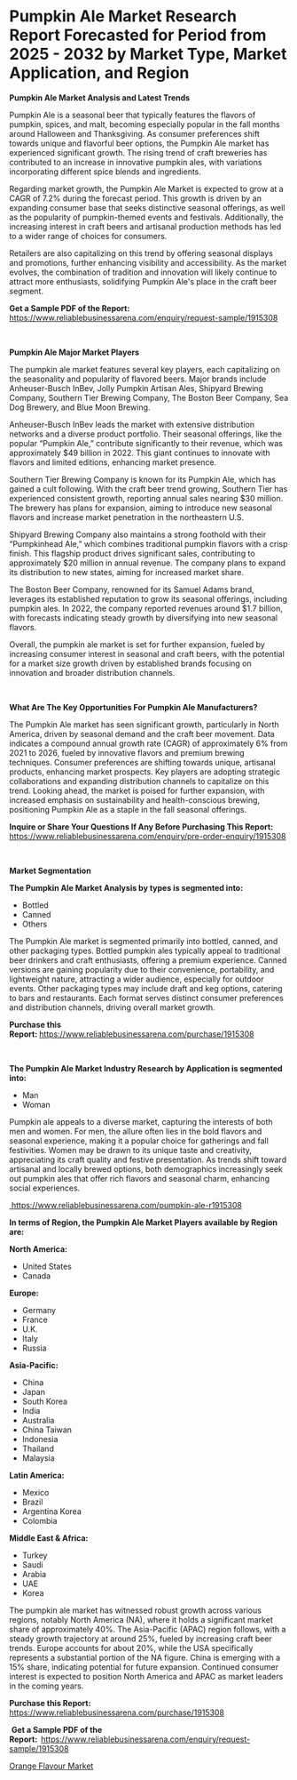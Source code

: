 <p><h1>Pumpkin Ale Market Research Report Forecasted for Period from 2025 -  2032 by Market Type, Market Application, and Region</h1></p><p><strong>Pumpkin Ale Market Analysis and Latest Trends</strong></p>
<p><p>Pumpkin Ale is a seasonal beer that typically features the flavors of pumpkin, spices, and malt, becoming especially popular in the fall months around Halloween and Thanksgiving. As consumer preferences shift towards unique and flavorful beer options, the Pumpkin Ale market has experienced significant growth. The rising trend of craft breweries has contributed to an increase in innovative pumpkin ales, with variations incorporating different spice blends and ingredients. </p><p>Regarding market growth, the Pumpkin Ale Market is expected to grow at a CAGR of 7.2% during the forecast period. This growth is driven by an expanding consumer base that seeks distinctive seasonal offerings, as well as the popularity of pumpkin-themed events and festivals. Additionally, the increasing interest in craft beers and artisanal production methods has led to a wider range of choices for consumers. </p><p>Retailers are also capitalizing on this trend by offering seasonal displays and promotions, further enhancing visibility and accessibility. As the market evolves, the combination of tradition and innovation will likely continue to attract more enthusiasts, solidifying Pumpkin Ale's place in the craft beer segment.</p></p>
<p><strong>Get a Sample PDF of the Report:&nbsp;</strong> <a href="https://www.reliablebusinessarena.com/enquiry/request-sample/1915308?utm_campaign=2631&utm_medium=2&utm_source=Github&utm_content=ia&utm_term=07042025&utm_id=pumpkin-ale">https://www.reliablebusinessarena.com/enquiry/request-sample/1915308</a></p>
<p>&nbsp;</p>
<p><strong>Pumpkin Ale Major Market Players</strong></p>
<p><p>The pumpkin ale market features several key players, each capitalizing on the seasonality and popularity of flavored beers. Major brands include Anheuser-Busch InBev, Jolly Pumpkin Artisan Ales, Shipyard Brewing Company, Southern Tier Brewing Company, The Boston Beer Company, Sea Dog Brewery, and Blue Moon Brewing. </p><p>Anheuser-Busch InBev leads the market with extensive distribution networks and a diverse product portfolio. Their seasonal offerings, like the popular “Pumpkin Ale,” contribute significantly to their revenue, which was approximately $49 billion in 2022. This giant continues to innovate with flavors and limited editions, enhancing market presence.</p><p>Southern Tier Brewing Company is known for its Pumpkin Ale, which has gained a cult following. With the craft beer trend growing, Southern Tier has experienced consistent growth, reporting annual sales nearing $30 million. The brewery has plans for expansion, aiming to introduce new seasonal flavors and increase market penetration in the northeastern U.S.</p><p>Shipyard Brewing Company also maintains a strong foothold with their “Pumpkinhead Ale,” which combines traditional pumpkin flavors with a crisp finish. This flagship product drives significant sales, contributing to approximately $20 million in annual revenue. The company plans to expand its distribution to new states, aiming for increased market share.</p><p>The Boston Beer Company, renowned for its Samuel Adams brand, leverages its established reputation to grow its seasonal offerings, including pumpkin ales. In 2022, the company reported revenues around $1.7 billion, with forecasts indicating steady growth by diversifying into new seasonal flavors.</p><p>Overall, the pumpkin ale market is set for further expansion, fueled by increasing consumer interest in seasonal and craft beers, with the potential for a market size growth driven by established brands focusing on innovation and broader distribution channels.</p></p>
<p>&nbsp;</p>
<p><strong>What Are The Key Opportunities For Pumpkin Ale Manufacturers?</strong></p>
<p><p>The Pumpkin Ale market has seen significant growth, particularly in North America, driven by seasonal demand and the craft beer movement. Data indicates a compound annual growth rate (CAGR) of approximately 6% from 2021 to 2026, fueled by innovative flavors and premium brewing techniques. Consumer preferences are shifting towards unique, artisanal products, enhancing market prospects. Key players are adopting strategic collaborations and expanding distribution channels to capitalize on this trend. Looking ahead, the market is poised for further expansion, with increased emphasis on sustainability and health-conscious brewing, positioning Pumpkin Ale as a staple in the fall seasonal offerings.</p></p>
<p><strong>Inquire or Share Your Questions If Any Before Purchasing This Report:</strong> <a href="https://www.reliablebusinessarena.com/enquiry/pre-order-enquiry/1915308?utm_campaign=2631&utm_medium=2&utm_source=Github&utm_content=ia&utm_term=07042025&utm_id=pumpkin-ale">https://www.reliablebusinessarena.com/enquiry/pre-order-enquiry/1915308</a></p>
<p>&nbsp;</p>
<p><strong>Market Segmentation</strong></p>
<p><strong>The Pumpkin Ale Market Analysis by types is segmented into:</strong></p>
<p><ul><li>Bottled</li><li>Canned</li><li>Others</li></ul></p>
<p><p>The Pumpkin Ale market is segmented primarily into bottled, canned, and other packaging types. Bottled pumpkin ales typically appeal to traditional beer drinkers and craft enthusiasts, offering a premium experience. Canned versions are gaining popularity due to their convenience, portability, and lightweight nature, attracting a wider audience, especially for outdoor events. Other packaging types may include draft and keg options, catering to bars and restaurants. Each format serves distinct consumer preferences and distribution channels, driving overall market growth.</p></p>
<p><strong>Purchase this Report:&nbsp;</strong><a href="https://www.reliablebusinessarena.com/purchase/1915308?utm_campaign=2631&utm_medium=2&utm_source=Github&utm_content=ia&utm_term=07042025&utm_id=pumpkin-ale">https://www.reliablebusinessarena.com/purchase/1915308</a></p>
<p>&nbsp;</p>
<p><strong>The Pumpkin Ale Market Industry Research by Application is segmented into:</strong></p>
<p><ul><li>Man</li><li>Woman</li></ul></p>
<p><p>Pumpkin ale appeals to a diverse market, capturing the interests of both men and women. For men, the allure often lies in the bold flavors and seasonal experience, making it a popular choice for gatherings and fall festivities. Women may be drawn to its unique taste and creativity, appreciating its craft quality and festive presentation. As trends shift toward artisanal and locally brewed options, both demographics increasingly seek out pumpkin ales that offer rich flavors and seasonal charm, enhancing social experiences.</p></p>
<p><a href="https://www.reliablebusinessarena.com/pumpkin-ale-r1915308?utm_campaign=2631&utm_medium=2&utm_source=Github&utm_content=ia&utm_term=07042025&utm_id=pumpkin-ale">&nbsp;https://www.reliablebusinessarena.com/pumpkin-ale-r1915308</a></p>
<p><strong>In terms of Region, the Pumpkin Ale Market Players available by Region are:</strong></p>
<p>
    <p> <strong> North America: </strong>
        <ul>
            <li>United States</li>
            <li>Canada</li>
        </ul>
        </p> 
    <p> <strong> Europe: </strong>
        <ul>
            <li>Germany</li>
            <li>France</li>
            <li>U.K.</li>
            <li>Italy</li>
            <li>Russia</li>
        </ul>
        </p> 
    <p> <strong> Asia-Pacific: </strong>
        <ul>
            <li>China</li>
            <li>Japan</li>
            <li>South Korea</li>
            <li>India</li>
            <li>Australia</li>
            <li>China Taiwan</li>
            <li>Indonesia</li>
            <li>Thailand</li>
            <li>Malaysia</li>
        </ul>
        </p> 
    <p> <strong> Latin America: </strong>
        <ul>
            <li>Mexico</li>
            <li>Brazil</li>
            <li>Argentina Korea</li>
            <li>Colombia</li>
        </ul>
        </p> 
    <p> <strong> Middle East & Africa: </strong>
        <ul>
            <li>Turkey</li>
            <li>Saudi</li>
            <li>Arabia</li>
            <li>UAE</li>
            <li>Korea</li>
        </ul>
    </p>
    </p>
<p><p>The pumpkin ale market has witnessed robust growth across various regions, notably North America (NA), where it holds a significant market share of approximately 40%. The Asia-Pacific (APAC) region follows, with a steady growth trajectory at around 25%, fueled by increasing craft beer trends. Europe accounts for about 20%, while the USA specifically represents a substantial portion of the NA figure. China is emerging with a 15% share, indicating potential for future expansion. Continued consumer interest is expected to position North America and APAC as market leaders in the coming years.</p></p>
<p><strong>Purchase this Report: </strong><a href="https://www.reliablebusinessarena.com/purchase/1915308?utm_campaign=2631&utm_medium=2&utm_source=Github&utm_content=ia&utm_term=07042025&utm_id=pumpkin-ale">https://www.reliablebusinessarena.com/purchase/1915308</a></p>
<p>&nbsp;<strong>Get a Sample PDF of the Report:&nbsp;&nbsp;</strong><a href="https://www.reliablebusinessarena.com/enquiry/request-sample/1915308?utm_campaign=2631&utm_medium=2&utm_source=Github&utm_content=ia&utm_term=07042025&utm_id=pumpkin-ale">https://www.reliablebusinessarena.com/enquiry/request-sample/1915308</a></p>
<p><strong></strong></p>
<p><p><a href="https://github.com/shondapmbau/Market-Research-Report-List-1/blob/main/orange-flavour-market.md?utm_campaign=2631&utm_medium=2&utm_source=Github&utm_content=ia&utm_term=07042025&utm_id=pumpkin-ale">Orange Flavour Market</a></p></p>